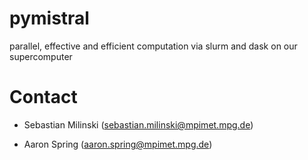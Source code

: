 # pymistral

parallel, effective and efficient computation via slurm and dask on our supercomputer

# Contact

-   Sebastian Milinski (sebastian.milinski@mpimet.mpg.de)

-   Aaron Spring (aaron.spring@mpimet.mpg.de)
